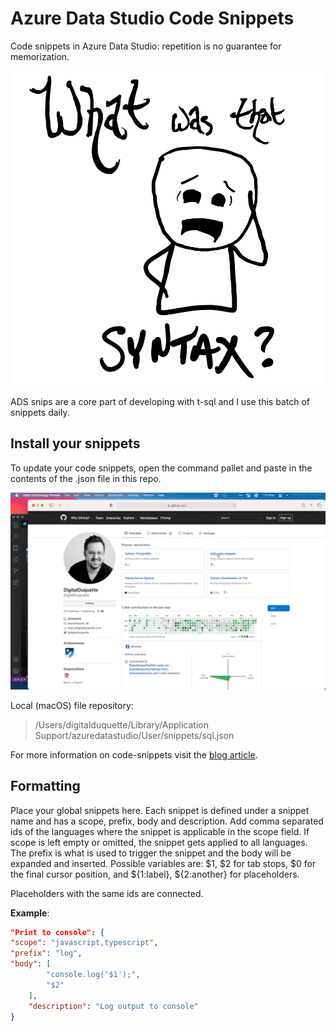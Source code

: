 # Azure Data Studio Code Snippets

Code snippets in Azure Data Studio: repetition is no guarantee for memorization.

![syntax-emotions](miscellany/img/what_was_that_syntax.png)

ADS snips are a core part of developing with t-sql and I use this batch of snippets daily.

## Install your snippets

To update your code snippets, open the command pallet and paste in the contents of the .json file in this repo.

![how to install](miscellany/install-snippet.gif)

Local (macOS) file repository:
> /Users/digitalduquette/Library/Application Support/azuredatastudio/User/snippets/sql.json

For more information on code-snippets visit the [blog article](https://docs.microsoft.com/en-us/sql/azure-data-studio/code-snippets?view=sql-server-2017).

## Formatting

Place your global snippets here. Each snippet is defined under a snippet name and has a scope, prefix, body and description. Add comma separated ids of the languages where the snippet is applicable in the scope field. If scope is left empty or omitted, the snippet gets applied to all languages. The prefix is what is used to trigger the snippet and the body will be expanded and inserted. Possible variables are: $1, $2 for tab stops, $0 for the final cursor position, and ${1:label}, ${2:another} for placeholders.

Placeholders with the same ids are connected.

**Example**:
```json
"Print to console": {
"scope": "javascript,typescript",
"prefix": "log",
"body": [
		"console.log('$1');",
		"$2"
	],
	"description": "Log output to console"
}
```
